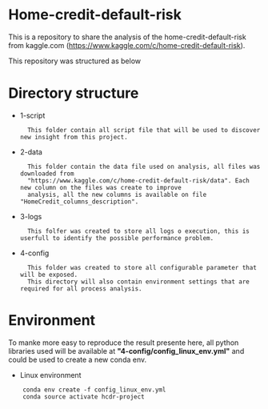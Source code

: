 
# Home-credit-default-risk

This is a repository to share the analysis of the home-credit-default-risk from kaggle.com (https://www.kaggle.com/c/home-credit-default-risk).

This repository was structured as below

# Directory structure

- 1-script

        This folder contain all script file that will be used to discover new insight from this project.
    
- 2-data
    
        This folder contain the data file used on analysis, all files was downloaded from 
        "https://www.kaggle.com/c/home-credit-default-risk/data". Each new column on the files was create to improve 
        analysis, all the new columns is available on file "HomeCredit_columns_description".

- 3-logs
    
        This folfer was created to store all logs o execution, this is userfull to identify the possible performance problem.

- 4-config

        This folder was created to store all configurable parameter that will be exposed.
        This directory will also contain environment settings that are required for all process analysis.
    

# Environment

To manke more easy to reproduce the result presente here, all python libraries used will be available at __"4-config/config_linux_env.yml"__ and could be used to create a new conda env.

- Linux environment
```
    conda env create -f config_linux_env.yml
    conda source activate hcdr-project
```
